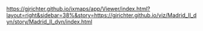 https://gjrichter.github.io/ixmaps/app/Viewer/index.html?layout=right&sidebar=38%&story=https://gjrichter.github.io/viz/Madrid_II_dyn/story/Madrid_II_dyn/index.html	 

